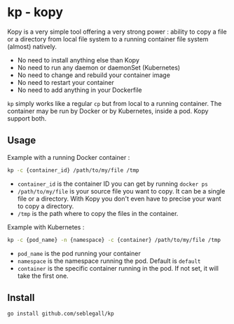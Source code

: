 # kp - kopy

Kopy is a very simple tool offering a very strong power : ability to copy a file
or a directory from local file system to a running container file system (almost) natively.

* No need to install anything else than Kopy
* No need to run any daemon or daemonSet (Kubernetes)
* No need to change and rebuild your container image
* No need to restart your container
* No need to add anything in your Dockerfile

`kp` simply works like a regular `cp` but from local to a running container.
The container may be run by Docker or by Kubernetes, inside a pod. Kopy support both.

## Usage

Example with a running Docker container :

```bash
kp -c {container_id} /path/to/my/file /tmp
``` 

* `container_id` is the container ID you can get by running `docker ps`
* `/path/to/my/file` is your source file you want to copy. It can be a single file
or a directory. With Kopy you don't even have to precise your want to copy a directory.
* `/tmp` is the path where to copy the files in the container. 

Example with Kubernetes :

````bash
kp -c {pod_name} -n {namespace} -c {container} /path/to/my/file /tmp 
````

* `pod_name` is the pod running your container
* `namespace` is the namespace running the pod. Default is `default`
* `container` is the specific container running in the pod.
If not set, it will take the first one. 

## Install

````bash
go install github.com/seblegall/kp
````
